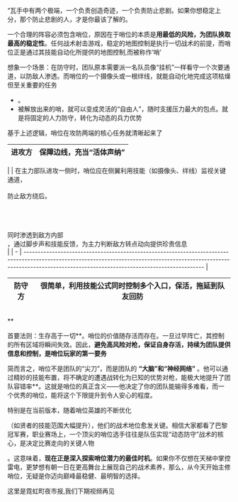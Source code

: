 “瓦手中有两个极端，一个负责创造奇迹，一个负责防止悲剧。如果你想稳定上分，那个防止悲剧的人，才是你最该了解的。


一个合理的阵容必须包含哨位，原因在于哨位的本质是**用最低的风险，为团队换取最高的稳定性**。任何战术射击游戏，稳定的地图控制是执行一切战术的前提，而哨位正是通过其技能自动化所提供的地图控制,而被称作‘哨’


想象一个场景：在防守时，团队原本需要派一名队员像“挂机”一样看守一个次要通道，以防敌人渗透。而哨位的一个摄像头或一根绊线，就能自动化地完成这项枯燥但至关重要的任务

* 。
* 被解放出来的哨，就可以变成灵活的“自由人”，随时支援压力最大的包点。就是将固定的人力防守，转化为动态的兵力优势


基于上述逻辑，哨位在攻防两端的核心任务就清晰起来了




| **进攻方** | **保障边线，充当“活体声纳”** |
| ---------- | ------------------------------ |



|  | 在主力部队进攻一侧时，哨位应在侧翼利用技能（如摄像头、绊线）监视关键通道，<br /><br />
防止敌方绕后。<br /><br /><br /><br /><br />同时渗透到敌方内部<br />，通过脚步声和技能反馈，为主力判断敌方转点动向提供珍贵信息<br /> |
| - | --------------------------------------------------------------------------------------------------------------------------------------------------------------------------------------------------------------------------- |






| **防守方** | **很简单，利用技能公式同时控制多个入口，保活，拖延到队友回防** |
| ---------- | -------------------------------------------------------------- |





|  |  |
| - | - |

**

首要法则：生存高于一切**。哨位的价值随存活而存在。一旦过早阵亡，其控制的所有区域将瞬间失效。因此，**避免高风险对枪，保证自身存活，持续为团队提供信息和控制，是哨位玩家的第一要务**


简而言之，哨位不是团队的“尖刀”，而是团队的 **“大脑”和“神经网络”** 。他可以通过精妙的技能布置，将不确定的遭遇战转化为已知的优势对枪，能极大地提升了团队容错率**。这就是哨位的真正含义——他决定了你的团队能输得多难看，而一个优秀的哨位，能将这个下限提升到令人安心的程度。

特别是在当前版本，随着哨位英雄的不断优化

（如贤者的技能范围大幅提升），他们的战术地位愈发关键。相信大家都看了巴黎冠军赛，职业赛场上，一个顶尖的哨位选手往往是队伍实现“动态防守”战术的核心，是决定比赛走向的关键人物

。这意味着，**现在正是深入探索哨位潜力的最佳时机**。如果你不仅想在天梯中掌控雷电，更梦想有朝一日在更高舞台上展现自己的战术素养，那么，从今天开始主修哨位，无疑是你迈向巅峰最稳健、最明智的选择。


这里是霓虹町夜市报,我们下期视频再见
